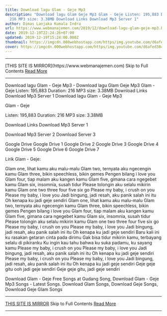 ```yaml
---
title: Download lagu Glam - Geje Mp3
description: "Download lagu Glam Geje Mp3 Glam - Geje Listen: 195,883 Duration:
  216 MP3 size: 3.38MB Download Links Download Mp3 Server 1"
author: Dimas Lanjaka Kumala Indra
url: https://www.webmanajemen.com/2019/12/download-lagu-glam-geje-mp3.html
date: 2019-12-19T22:24:26+07:00
updated: 2019-12-19T15:24:00.000Z
thumbnail: https://imgcdn.000webhostapp.com/https/img.youtube.com/d6afed38cd63e9c604301f932986f370.jpeg
cover: https://imgcdn.000webhostapp.com/https/img.youtube.com/d6afed38cd63e9c604301f932986f370.jpeg
---
```


<hr/> [THIS SITE IS MIRROR](https://www.webmanajemen.com) Skip to Full Contents <a href="https://www.webmanajemen.com/2019/12/download-lagu-glam-geje-mp3.html" rel="follow" class="button" id="read-more">Read More</a> <hr/> Download lagu Glam - Geje Mp3 - Download lagu Glam Geje Mp3 Glam - Geje Listen: 195,883 Duration: 216 MP3 size: 3.38MB Download Links Download Mp3 Server 1 Download lagu Glam - Geje Mp3

  Glam - Geje 

  Listen: 195,883 
  Duration: 216 
  MP3 size: 3.38MB 

  Download Links 
  Download Mp3 Server 1 

  Download Mp3 Server 2 
  Download Server 3 


  Google Drive   Google Drive 1 
  Google Drive 2 
  Google Drive 3 
  Google Drive 4 
  Google Drive 5 
  Google Drive 6 
  Google Drive 7 


                             
Lirik Glam - Geje:
                             
 Glam one, lihat kamu aku malu-malu 
 Glam two, ternyata aku ngecengin kamu 
 Glam three, bikin speechless, bikin gemes 
 Pengen bilang i love you 
 Glam four, tiap malam aku kangen kamu 
 Glam five, gimana cara ngegebet kamu 
 Glam six, insomnia, susah tidur 
 Please tolongin aku selalu mikirin kamu 
 Glam one two three four five six go 
 Please my baby, i crush on you 
 Please my baby, i love you 
 Jadi bingung, jadi resah, aku panik salah ini itu 
 Oh kenapa ku jadi geje sendiri 
 Glam one, lihat kamu aku malu-malu 
 Glam two, ternyata aku ngecengin kamu 
 Glam three, bikin speechless, bikin gemes 
 Pengen bilang i love you 
 Glam four, tiap malam aku kangen kamu 
 Glam five, gimana cara ngegebet kamu 
 Glam six, insomnia, susah tidur 
 Please tolongin aku selalu mikirin kamu 
 Glam one two three four five six go 
 Please my baby, i crush on you 
 Please my baby, i love you 
 Jadi bingung, jadi resah, aku panik salah ini itu 
 Oh kenapa ku jadi geje sendiri 
 Baru kali ini ku rasakan getaran cinta pada dirimu 
 Gak bisa tidur mikirin kamu, terbayang selalu di pikiranku 
 Ku ingin kau tahu bahwa ku suka padamu, ku sayang kamu 
 Please my baby, i crush on you 
 Please my baby, i love you 
 Jadi bingung, jadi resah, aku panik salah ini itu 
 Oh kenapa ku jadi geje sendiri 
 Please my baby, i crush on you 
 Please my baby, i love you 
 Jadi bingung, jadi resah, aku panik salah ini itu 
 Oh kenapa ku jadi geje sendiri 
 Geje geje gitu ooh jadi geje sendiri 
 Geje geje gitu, jadi geje sendiri 
                         
  Download Glam - Geje Free Songs at Gudang Song, Download Glam - Geje Mp3 Songs - Latest Songs.  Download Glam Songs, Download Geje Songs, Download Geje Glam Songs <hr/> [THIS SITE IS MIRROR](https://www.webmanajemen.com) Skip to Full Contents <a href="https://www.webmanajemen.com/2019/12/download-lagu-glam-geje-mp3.html" rel="follow" class="button" id="read-more">Read More</a> <hr/>